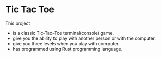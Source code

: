 # Tic Tac Toe

This project
- is a classic Tic-Tac-Toe terminal(console) game.
- give you the ability to play with another person or with the computer.
- give you three levels when you play with computer.
- has programmed using Rust programming language.
